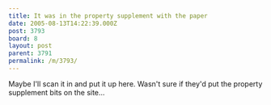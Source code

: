 ```yaml
---
title: It was in the property supplement with the paper
date: 2005-08-13T14:22:39.000Z
post: 3793
board: 8
layout: post
parent: 3791
permalink: /m/3793/
---
```

Maybe I'll scan it in and put it up here. Wasn't sure if they'd put the property supplement bits on the site...
